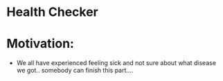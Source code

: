 # Health Checker
# Motivation: 
   - We all have experienced feeling sick and not sure about what disease we got.. somebody can finish this part.... 

